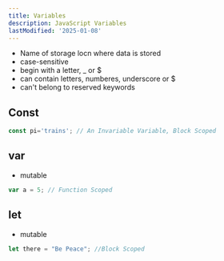 ```yaml
---
title: Variables
description: JavaScript Variables
lastModified: '2025-01-08'
---
```


- Name of storage locn where data is stored
- case-sensitive
- begin with a letter, _ or $
- can contain letters, numberes, underscore or $
- can't belong to reserved keywords

## Const

```js
const pi='trains'; // An Invariable Variable, Block Scoped
```

## var

- mutable

```js
var a = 5; // Function Scoped
```

## let

- mutable

```js
let there = "Be Peace"; //Block Scoped
```

